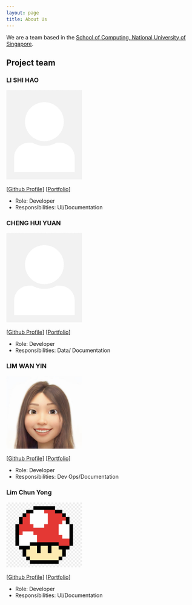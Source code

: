 ```yaml
---
layout: page
title: About Us
---
```


We are a team based in the [School of Computing, National University of Singapore](http://www.comp.nus.edu.sg).


## Project team


### LI SHI HAO

<img src="images/l-shihao.png" width="200px">

[[Github Profile](http://github.com/l-shihao)]
[[Portfolio](team/l-shihao.md)]

* Role: Developer
* Responsibilities: UI/Documentation

### CHENG HUI YUAN

<img src="images/chenghuiyuan.png" width="200px">

[[Github Profile](http://github.com/chenghuiyuan)] 
[[Portfolio](team/chenghuiyuan.md)]

* Role: Developer
* Responsibilities: Data/ Documentation

### LIM WAN YIN

<img src="images/yinyin377.jpg" width="200px">

[[Github Profile](http://github.com/yinyin377)]
[[Portfolio](team/yinyin377.md)]

* Role: Developer
* Responsibilities: Dev Ops/Documentation

### Lim Chun Yong

<img src="images/jr-mojito.png" width="200px">

[[Github Profile](http://github.com/jr-mojito)] 
[[Portfolio](team/jr-mojito.md)]

* Role: Developer
* Responsibilities: UI/Documentation

